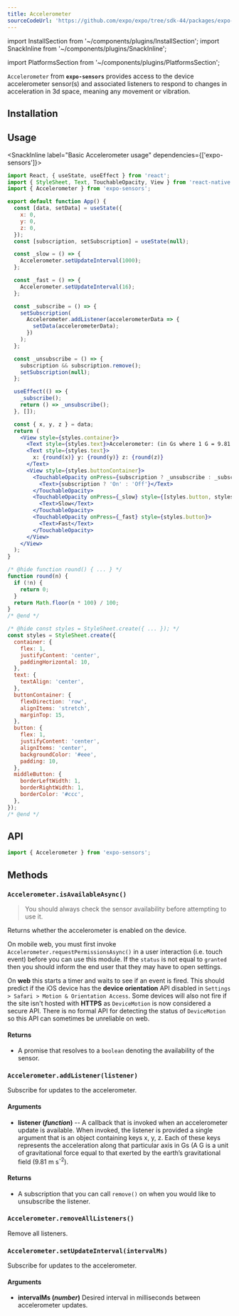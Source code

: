 ```yaml
---
title: Accelerometer
sourceCodeUrl: 'https://github.com/expo/expo/tree/sdk-44/packages/expo-sensors'
---
```


import InstallSection from '~/components/plugins/InstallSection';
import SnackInline from '~/components/plugins/SnackInline';

import PlatformsSection from '~/components/plugins/PlatformsSection';

`Accelerometer` from **`expo-sensors`** provides access to the device accelerometer sensor(s) and associated listeners to respond to changes in acceleration in 3d space, meaning any movement or vibration.

<PlatformsSection android emulator ios web />

## Installation

<InstallSection packageName="expo-sensors" />

## Usage

<SnackInline label="Basic Accelerometer usage" dependencies={['expo-sensors']}>

```jsx
import React, { useState, useEffect } from 'react';
import { StyleSheet, Text, TouchableOpacity, View } from 'react-native';
import { Accelerometer } from 'expo-sensors';

export default function App() {
  const [data, setData] = useState({
    x: 0,
    y: 0,
    z: 0,
  });
  const [subscription, setSubscription] = useState(null);

  const _slow = () => {
    Accelerometer.setUpdateInterval(1000);
  };

  const _fast = () => {
    Accelerometer.setUpdateInterval(16);
  };

  const _subscribe = () => {
    setSubscription(
      Accelerometer.addListener(accelerometerData => {
        setData(accelerometerData);
      })
    );
  };

  const _unsubscribe = () => {
    subscription && subscription.remove();
    setSubscription(null);
  };

  useEffect(() => {
    _subscribe();
    return () => _unsubscribe();
  }, []);

  const { x, y, z } = data;
  return (
    <View style={styles.container}>
      <Text style={styles.text}>Accelerometer: (in Gs where 1 G = 9.81 m s^-2)</Text>
      <Text style={styles.text}>
        x: {round(x)} y: {round(y)} z: {round(z)}
      </Text>
      <View style={styles.buttonContainer}>
        <TouchableOpacity onPress={subscription ? _unsubscribe : _subscribe} style={styles.button}>
          <Text>{subscription ? 'On' : 'Off'}</Text>
        </TouchableOpacity>
        <TouchableOpacity onPress={_slow} style={[styles.button, styles.middleButton]}>
          <Text>Slow</Text>
        </TouchableOpacity>
        <TouchableOpacity onPress={_fast} style={styles.button}>
          <Text>Fast</Text>
        </TouchableOpacity>
      </View>
    </View>
  );
}

/* @hide function round() { ... } */
function round(n) {
  if (!n) {
    return 0;
  }
  return Math.floor(n * 100) / 100;
}
/* @end */

/* @hide const styles = StyleSheet.create({ ... }); */
const styles = StyleSheet.create({
  container: {
    flex: 1,
    justifyContent: 'center',
    paddingHorizontal: 10,
  },
  text: {
    textAlign: 'center',
  },
  buttonContainer: {
    flexDirection: 'row',
    alignItems: 'stretch',
    marginTop: 15,
  },
  button: {
    flex: 1,
    justifyContent: 'center',
    alignItems: 'center',
    backgroundColor: '#eee',
    padding: 10,
  },
  middleButton: {
    borderLeftWidth: 1,
    borderRightWidth: 1,
    borderColor: '#ccc',
  },
});
/* @end */
```

</SnackInline>

## API

```js
import { Accelerometer } from 'expo-sensors';
```

## Methods

### `Accelerometer.isAvailableAsync()`

> You should always check the sensor availability before attempting to use it.

Returns whether the accelerometer is enabled on the device.

On mobile web, you must first invoke `Accelerometer.requestPermissionsAsync()` in a user interaction (i.e. touch event) before you can use this module. If the `status` is not equal to `granted` then you should inform the end user that they may have to open settings.

On **web** this starts a timer and waits to see if an event is fired. This should predict if the iOS device has the **device orientation** API disabled in `Settings > Safari > Motion & Orientation Access`. Some devices will also not fire if the site isn't hosted with **HTTPS** as `DeviceMotion` is now considered a secure API. There is no formal API for detecting the status of `DeviceMotion` so this API can sometimes be unreliable on web.

#### Returns

- A promise that resolves to a `boolean` denoting the availability of the sensor.

### `Accelerometer.addListener(listener)`

Subscribe for updates to the accelerometer.

#### Arguments

- **listener (_function_)** -- A callback that is invoked when an
  accelerometer update is available. When invoked, the listener is
  provided a single argument that is an object containing keys x, y,
  z. Each of these keys represents the acceleration along that particular axis in Gs (A G is a unit of gravitational force equal to that exerted by the earth’s gravitational field (9.81 m s<sup>-2</sup>).

#### Returns

- A subscription that you can call `remove()` on when you
  would like to unsubscribe the listener.

### `Accelerometer.removeAllListeners()`

Remove all listeners.

### `Accelerometer.setUpdateInterval(intervalMs)`

Subscribe for updates to the accelerometer.

#### Arguments

- **intervalMs (_number_)** Desired interval in milliseconds between
  accelerometer updates.
